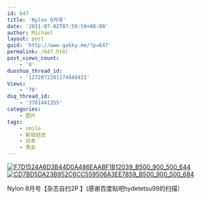 ```yaml
---
id: 647
title: 'Nylon 8月号'
date: '2011-07-02T07:59:59+08:00'
author: Michael
layout: post
guid: 'http://www.gakky.me/?p=647'
permalink: /647.html
post_views_count:
    - '0'
duoshuo_thread_id:
    - '1272072281174049431'
Views:
    - '78'
dsq_thread_id:
    - '3781441355'
categories:
    - 图片
tags:
    - smile
    - 新垣结衣
    - 日本
    - 美女
---
```


[![F7D1524A6D3B44D0A486EAABF1B12039_B500_900_500_644](http://www.yui-aragaki.org/wp-content/uploads/img/F7D1524A6D3B44D0A486EAABF1B12039_B500_900_500_644.jpeg)](http://www.yui-aragaki.org/wp-content/uploads/img/F7D1524A6D3B44D0A486EAABF1B12039_B1280_1280_794_1024.jpeg) [![CD7BD5DA23B952C6CC559506A3EE7859_B500_900_500_684](http://www.yui-aragaki.org/wp-content/uploads/img/CD7BD5DA23B952C6CC559506A3EE7859_B500_900_500_684.jpeg)](http://www.yui-aragaki.org/wp-content/uploads/img/CD7BD5DA23B952C6CC559506A3EE7859_B1280_1280_747_1023.jpeg)

Nylon 8月号【杂志自扫2P 】(感谢百度贴吧hydetetsu99的扫描）